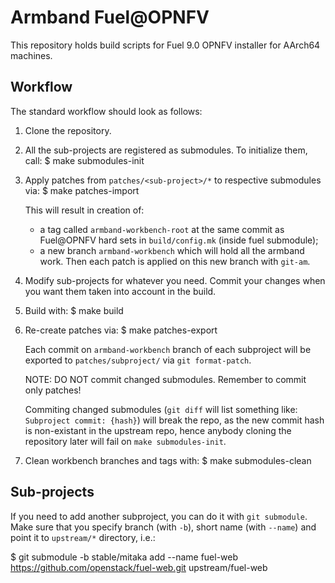Armband Fuel@OPNFV
==================

This repository holds build scripts for Fuel 9.0 OPNFV installer
for AArch64 machines.

Workflow
--------
The standard workflow should look as follows:

1. Clone the repository.

2. All the sub-projects are registered as submodules. To initialize them, call:
   $ make submodules-init

3. Apply patches from `patches/<sub-project>/*` to respective submodules via:
   $ make patches-import

   This will result in creation of:
   - a tag called `armband-workbench-root` at the same commit as Fuel@OPNFV
   hard sets in `build/config.mk` (inside fuel submodule);
   - a new branch `armband-workbench` which will hold all the armband work.
   Then each patch is applied on this new branch with `git-am`.

4. Modify sub-projects for whatever you need.
   Commit your changes when you want them taken into account in the build.

5. Build with:
   $ make build

6. Re-create patches via:
   $ make patches-export

   Each commit on `armband-workbench` branch of each subproject will be
   exported to `patches/subproject/` via `git format-patch`.

   NOTE: DO NOT commit changed submodules. Remember to commit only patches!

   Commiting changed submodules (`git diff` will list something like:
   `Subproject commit: {hash}`) will break the repo, as the new commit hash
   is non-existant in the upstream repo, hence anybody cloning the repository
   later will fail on `make submodules-init`.

7. Clean workbench branches and tags with:
   $ make submodules-clean

Sub-projects
------------
If you need to add another subproject, you can do it with `git submodule`.
Make sure that you specify branch (with `-b`), short name (with `--name`)
and point it to `upstream/*` directory, i.e.:

   $ git submodule -b stable/mitaka add --name fuel-web \
     https://github.com/openstack/fuel-web.git upstream/fuel-web

